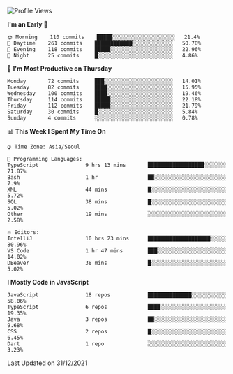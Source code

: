 <!--START_SECTION:waka-->
![Profile Views](http://img.shields.io/badge/Profile%20Views-141-blue)

**I'm an Early 🐤** 

```text
🌞 Morning    110 commits    █████░░░░░░░░░░░░░░░░░░░░   21.4% 
🌆 Daytime    261 commits    ████████████░░░░░░░░░░░░░   50.78% 
🌃 Evening    118 commits    █████░░░░░░░░░░░░░░░░░░░░   22.96% 
🌙 Night      25 commits     █░░░░░░░░░░░░░░░░░░░░░░░░   4.86%

```
📅 **I'm Most Productive on Thursday** 

```text
Monday       72 commits     ███░░░░░░░░░░░░░░░░░░░░░░   14.01% 
Tuesday      82 commits     ████░░░░░░░░░░░░░░░░░░░░░   15.95% 
Wednesday    100 commits    ████░░░░░░░░░░░░░░░░░░░░░   19.46% 
Thursday     114 commits    █████░░░░░░░░░░░░░░░░░░░░   22.18% 
Friday       112 commits    █████░░░░░░░░░░░░░░░░░░░░   21.79% 
Saturday     30 commits     █░░░░░░░░░░░░░░░░░░░░░░░░   5.84% 
Sunday       4 commits      ░░░░░░░░░░░░░░░░░░░░░░░░░   0.78%

```


📊 **This Week I Spent My Time On** 

```text
⌚︎ Time Zone: Asia/Seoul

💬 Programming Languages: 
TypeScript               9 hrs 13 mins       ██████████████████░░░░░░░   71.87% 
Bash                     1 hr                ██░░░░░░░░░░░░░░░░░░░░░░░   7.9% 
XML                      44 mins             █░░░░░░░░░░░░░░░░░░░░░░░░   5.72% 
SQL                      38 mins             █░░░░░░░░░░░░░░░░░░░░░░░░   5.02% 
Other                    19 mins             ░░░░░░░░░░░░░░░░░░░░░░░░░   2.58%

🔥 Editors: 
IntelliJ                 10 hrs 23 mins      ████████████████████░░░░░   80.96% 
VS Code                  1 hr 47 mins        ███░░░░░░░░░░░░░░░░░░░░░░   14.02% 
DBeaver                  38 mins             █░░░░░░░░░░░░░░░░░░░░░░░░   5.02%

```

**I Mostly Code in JavaScript** 

```text
JavaScript               18 repos            ██████████████░░░░░░░░░░░   58.06% 
TypeScript               6 repos             ████░░░░░░░░░░░░░░░░░░░░░   19.35% 
Java                     3 repos             ██░░░░░░░░░░░░░░░░░░░░░░░   9.68% 
CSS                      2 repos             █░░░░░░░░░░░░░░░░░░░░░░░░   6.45% 
Dart                     1 repo              ░░░░░░░░░░░░░░░░░░░░░░░░░   3.23%

```



 Last Updated on 31/12/2021
<!--END_SECTION:waka-->
